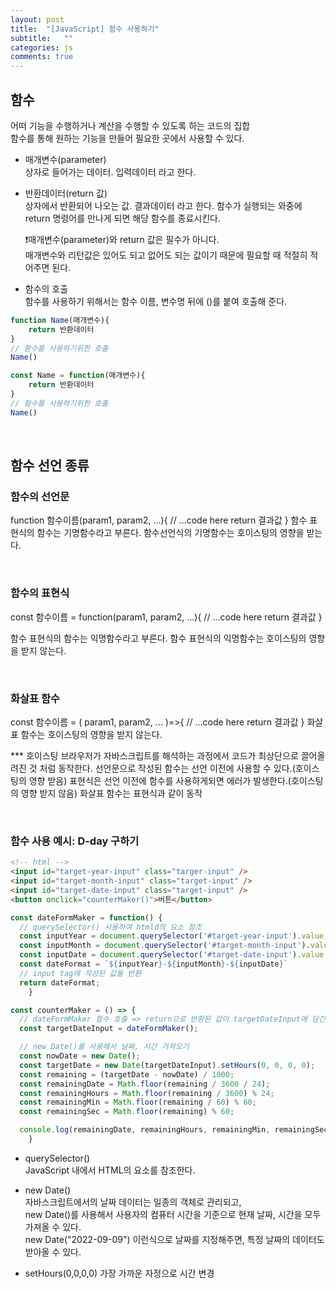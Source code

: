 ```yaml
---
layout: post
title:  "[JavaScript] 함수 사용하기"
subtitle:   ""
categories: js
comments: true
---
```


## 함수

어떠 기능을 수행하거나 계산을 수행할 수 있도록 하는 코드의 집합<br>
함수를 통해 원하는 기능을 만들어 필요한 곳에서 사용할 수 있다.


- 매개변수(parameter)<br>
상자로 들어가는 데이터. 입력데이터 라고 한다.

- 반환데이터(return 값)<br>
상자에서 반환되어 나오는 값. 결과데이터 라고 한다.
함수가 실행되는 와중에 return 명령어를 만나게 되면 해당 함수를 종료시킨다.

	❗️매개변수(parameter)와 return 값은 필수가 아니다.<br>
매개변수와 리턴값은 있어도 되고 없어도 되는 값이기 때문에 필요할 때 적절히 적어주면 된다.


- 함수의 호출<br>
함수를 사용하기 위해서는 함수 이름, 변수명 뒤에 ()를 붙여 호출해 준다.

```js
function Name(매개변수){
    return 반환데이터
}
// 함수를 사용하기위한 호출
Name()

const Name = function(매개변수){
    return 반환데이터
}
// 함수를 사용하기위한 호출
Name()
```

<br>

## 함수 선언 종류

### 함수의 선언문
function 함수이름(param1, param2, ...){
    // ...code here
    return 결과값
}
함수 표현식의 함수는 기명함수라고 부른다.
함수선언식의 기명함수는 호이스팅의 영향을 받는다.

<br>

### 함수의 표현식
const 함수이름 = function(param1, param2, ...){
	// ...code here
	return 결과값
}

함수 표현식의 함수는 익명함수라고 부른다. 
함수 표현식의 익명함수는 호이스팅의 영향을 받지 않는다.

<br>

### 화살표 함수
const 함수이름 = ( param1, param2, ... )=>{
    // ...code here
    return 결과값
}
화살표 함수는 호이스팅의 영향을 받지 않는다.

*** 호이스팅
브라우저가 자바스크립트를 해석하는 과정에서 코드가 최상단으로 끌어올려진 것 처럼 동작한다.
선언문으로 작성된 함수는 선언 이전에 사용할 수 있다.(호이스팅의 영향 받음)
표현식은 선언 이전에 함수를 사용하게되면 에러가 발생한다.(호이스팅의 영향 받지 않음)
화살표 함수는 표현식과 같이 동작

<br>

### 함수 사용 예시: D-day 구하기

```html
<!-- html -->
<input id="target-year-input" class="targer-input" />
<input id="target-month-input" class="target-input" />
<input id="target-date-input" class="target-input" />
<button onclick="counterMaker()">버튼</button>
```

```js
const dateFormMaker = function() {
  // querySelector() 사용하여 htmld의 요소 참조
  const inputYear = document.querySelector('#target-year-input').value;
  const inputMonth = document.querySelector('#target-month-input').value;
  const inputDate = document.querySelector('#target-date-input').value;
  const dateFormat = `${inputYear}-${inputMonth}-${inputDate}`
  // input tag에 작성된 값들 반환
  return dateFormat;
    }

const counterMaker = () => {
  // dateFormMaker 함수 호출 => return으로 반환된 값이 targetDateInput에 담긴다.
  const targetDateInput = dateFormMaker();

  // new Date()를 사용해서 날짜, 시간 가져오기
  const nowDate = new Date();
  const targetDate = new Date(targetDateInput).setHours(0, 0, 0, 0);
  const remaining = (targetDate - nowDate) / 1000;
  const remainingDate = Math.floor(remaining / 3600 / 24);
  const remainingHours = Math.floor(remaining / 3600) % 24;
  const remainingMin = Math.floor(remaining / 60) % 60;
  const remainingSec = Math.floor(remaining) % 60;

  console.log(remainingDate, remainingHours, remainingMin, remainingSec)
    }
```

* querySelector()<br>
JavaScript 내에서 HTML의 요소를 참조한다.

* new Date()<br>
자바스크립트에서의 날짜 데이터는 일종의 객체로 관리되고,<br>
new Date()를 사용해서 사용자의 컴퓨터 시간을 기준으로 현재 날짜, 시간을 모두 가져올 수 있다.<br>
new Date("2022-09-09") 이런식으로 날짜를 지정해주면, 특정 날짜의 데이터도 받아올 수 있다.

* setHours(0,0,0,0)
가장 가까운 자정으로 시간 변경
